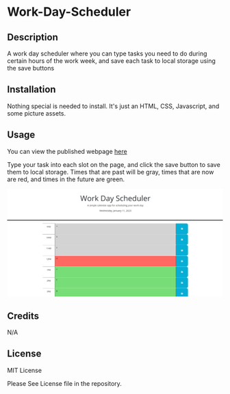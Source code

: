 # Work-Day-Scheduler
## Description

A work day scheduler where you can type tasks you need to do during certain hours of the work week, and save each task to local storage using the save buttons

## Installation

Nothing special is needed to install. It's just an HTML, CSS, Javascript, and some picture assets.

## Usage

You can view the published webpage [here](https://spawze.github.io/Work-Day-Scheduler/)  

Type your task into each slot on the page, and click the save button to save them to local storage. Times that are past will be gray, times that are now are red, and times in the future are green.

![Image of the functioning webpage](assets/images/screenshot.png)


## Credits

N/A

## License

MIT License

Please See License file in the repository.
